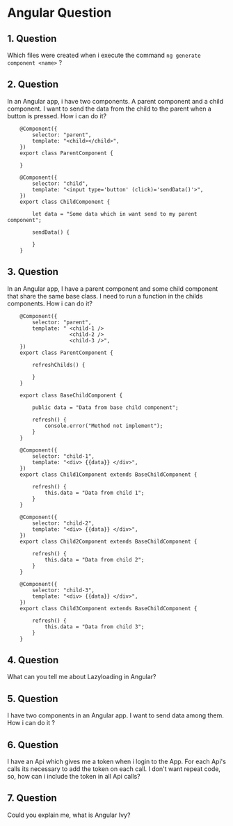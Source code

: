# Angular Question
## 1. Question

Which files were created when i execute the command `ng generate component <name>` ? 

## 2. Question

In an Angular app, i have two components. A parent component and a child component. I want to send the data from the child to the parent when a button is pressed. How i can do it?

        @Component({
            selector: "parent",
            template: "<child></child>",
        })
        export class ParentComponent {

        }

        @Component({
            selector: "child",
            template: "<input type='button' (click)='sendData()'>",
        })
        export class ChildComponent {

            let data = "Some data which in want send to my parent component";

            sendData() {

            }
        }

## 3. Question

In an Angular app, I have a parent component and some child component that share the same base class. I need to run a function in the childs components. How i can do it?

        @Component({
            selector: "parent",
            template: " <child-1 />
                        <child-2 />
                        <child-3 />",
        })
        export class ParentComponent {

            refreshChilds() {
                
            }
        }

        export class BaseChildComponent {

            public data = "Data from base child component";

            refresh() {
                console.error("Method not implement");
            }
        }

        @Component({
            selector: "child-1",
            template: "<div> {{data}} </div>",
        })
        export class Child1Component extends BaseChildComponent {

            refresh() {
                this.data = "Data from child 1";
            }
        }

        @Component({
            selector: "child-2",
            template: "<div> {{data}} </div>",
        })
        export class Child2Component extends BaseChildComponent {

            refresh() {
                this.data = "Data from child 2";
            }
        }

        @Component({
            selector: "child-3",
            template: "<div> {{data}} </div>",
        })
        export class Child3Component extends BaseChildComponent {

            refresh() {
                this.data = "Data from child 3";
            }
        }

## 4. Question

What can you tell me about Lazyloading in Angular?

## 5. Question

I have two components in an Angular app. I want to send data among them. How i can do it ?

## 6. Question

I have an Api which gives me a token when i login to the App. For each Api's calls its necessary to add the token on each call. I don't want repeat code, so, how can i include the token in all Api calls?

## 7. Question

Could you explain me, what is Angular Ivy?
